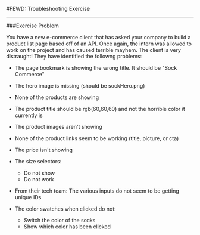 #FEWD: Troubleshooting Exercise


---


###Exercise Problem 

You have a new e-commerce client that has asked your company to build a product list page based off of an API. Once again, the intern was allowed to work on the project and has caused terrible mayhem. The client is very distraught!  They have identified the followng problems:

* The page bookmark is showing the wrong title. It should be "Sock Commerce"
* The hero image is missing (should be sockHero.png)
* None of the products are showing

* The product title should be rgb(60,60,60) and not the horrible color it currently is

* The product images aren't showing

* None of the product links seem to be working (title, picture, or cta)

* The price isn't showing
* The size selectors:
    * Do not show
    * Do not work
    
* From their tech team: The various inputs do not seem to be getting unique IDs
* The color swatches when clicked do not:
    * Switch the color of the socks
    * Show which color has been clicked